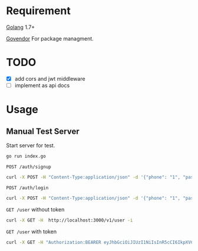 # Requirement 

[Golang](https://golang.org/) 1.7+

[Govendor](https://github.com/kardianos/govendor) For package managment.

# TODO

- [x] add cors and jwt middleware
- [ ] implement as api docs

# Usage 

## Manual Test Server

Start server for test.

```sh
go run index.go
```

`POST /auth/signup`

```sh
curl -X POST -H "Content-Type:application/json" -d '{"phone": "1", "password": "1"}' http://localhost:3000/v1/auth/signup -i
```

`POST /auth/login`

```sh
curl -X POST -H "Content-Type:application/json" -d '{"phone": "1", "password": "1"}' http://localhost:3000/v1/auth/login -i
```

`GET /user` without token

```sh
curl -X GET -H  http://localhost:3000/v1/user -i
```

`GET /user` with token

```sh
curl -X GET -H "Authorization:BEARER eyJhbGciOiJIUzI1NiIsInR5cCI6IkpXVCJ9.eyJpZCI6IjYzODBmMzQ3LWNjYTEtNGQyMC1iMTNkLTU5ZjYzMmEwZDI4YiIsImV4cCI6MTQ5NDk1MzgwNCwiaXNzIjoic2Vjc3lzIn0.EAtH8gLCRea6feM_EeKzdYD9XkJ4dk64WLRkTDQeTXU" http://localhost:3000/v1/user -i
```